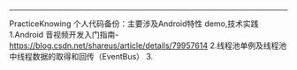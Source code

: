 ---------
PracticeKnowing
个人代码备份：主要涉及Android特性 demo,技术实践
1.Android 音视频开发入门指南-https://blog.csdn.net/shareus/article/details/79957614
2.线程池单例及线程池中线程数据的取得和回传（EventBus）
3.


